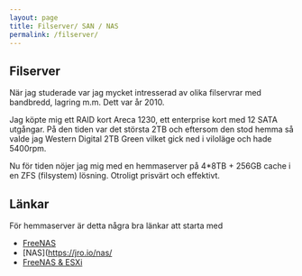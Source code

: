 ```yaml
---
layout: page
title: Filserver/ SAN / NAS
permalink: /filserver/
---
```


## Filserver
När jag studerade var jag mycket intresserad av olika filservrar med bandbredd, lagring m.m. Dett var år 2010.

Jag köpte mig ett RAID kort Areca 1230, ett enterprise kort med 12 SATA utgångar. På den tiden var det största 2TB och eftersom den stod hemma så valde jag Western Digital 2TB Green vilket gick ned i viloläge och hade 5400rpm.

Nu för tiden nöjer jag mig med en hemmaserver på 4*8TB + 256GB cache i en ZFS (filsystem) lösning. Otroligt prisvärt och effektivt.

## Länkar
För hemmaserver är detta några bra länkar att starta med
- [FreeNAS](https://www.devroom.io/2020/02/28/building-a-diy-home-server-with-freenas/)
- [NAS](https://jro.io/nas/
- [FreeNAS & ESXi](https://www.storagereview.com/news/home-lab-deep-dive-u-nas-800-server-build-esxi-freenas)
